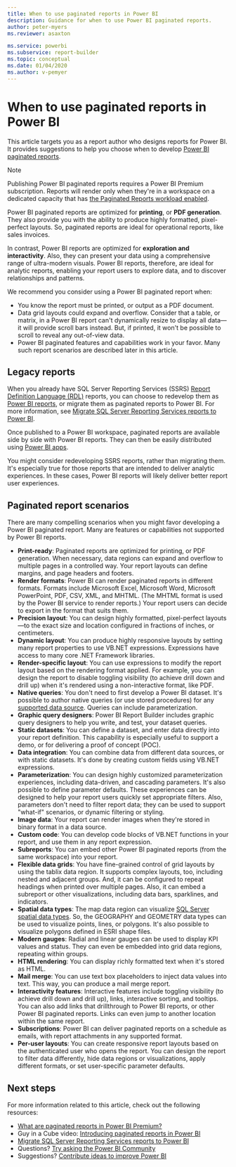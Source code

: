 ```yaml
---
title: When to use paginated reports in Power BI
description: Guidance for when to use Power BI paginated reports.
author: peter-myers
ms.reviewer: asaxton

ms.service: powerbi
ms.subservice: report-builder
ms.topic: conceptual
ms.date: 01/04/2020
ms.author: v-pemyer
---
```


# When to use paginated reports in Power BI

This article targets you as a report author who designs reports for Power BI. It provides suggestions to help you choose when to develop [Power BI paginated reports](../paginated-reports/paginated-reports-report-builder-power-bi.md).

> [!NOTE]
> Publishing Power BI paginated reports requires a Power BI Premium subscription. Reports will render only when they're in a workspace on a dedicated capacity that has [the Paginated Reports workload enabled](../service-admin-premium-workloads.md#paginated-reports).

Power BI paginated reports are optimized for **printing**, or **PDF generation**. They also provide you with the ability to produce highly formatted, pixel-perfect layouts. So, paginated reports are ideal for operational reports, like sales invoices.

In contrast, Power BI reports are optimized for **exploration and interactivity**. Also, they can present your data using a comprehensive range of ultra-modern visuals. Power BI reports, therefore, are ideal for analytic reports, enabling your report users to explore data, and to discover relationships and patterns.

We recommend you consider using a Power BI paginated report when:

* You know the report must be printed, or output as a PDF document.
* Data grid layouts could expand and overflow. Consider that a table, or matrix, in a Power BI report can't dynamically resize to display all data—it will provide scroll bars instead. But, if printed, it won't be possible to scroll to reveal any out-of-view data.
* Power BI paginated features and capabilities work in your favor. Many such report scenarios are described later in this article.

## Legacy reports

When you already have SQL Server Reporting Services (SSRS) [Report Definition Language (RDL)](/sql/reporting-services/reports/report-definition-language-ssrs) reports, you can choose to redevelop them as [Power BI reports](../consumer/end-user-reports.md), or migrate them as paginated reports to Power BI. For more information, see [Migrate SQL Server Reporting Services reports to Power BI](migrate-ssrs-reports-to-power-bi.md).

Once published to a Power BI workspace, paginated reports are available side by side with Power BI reports. They can then be easily distributed using [Power BI apps](../service-create-distribute-apps.md).

You might consider redeveloping SSRS reports, rather than migrating them. It's especially true for those reports that are intended to deliver analytic experiences. In these cases, Power BI reports will likely deliver better report user experiences.

## Paginated report scenarios

There are many compelling scenarios when you might favor developing a Power BI paginated report. Many are features or capabilities not supported by Power BI reports.

* **Print-ready**: Paginated reports are optimized for printing, or PDF generation. When necessary, data regions can expand and overflow to multiple pages in a controlled way. Your report layouts can define margins, and page headers and footers.
* **Render formats**: Power BI can render paginated reports in different formats. Formats include Microsoft Excel, Microsoft Word, Microsoft PowerPoint, PDF, CSV, XML, and MHTML. (The MHTML format is used by the Power BI service to render reports.) Your report users can decide to export in the format that suits them.
* **Precision layout**: You can design highly formatted, pixel-perfect layouts—to the exact size and location configured in fractions of inches, or centimeters.
* **Dynamic layout**: You can produce highly responsive layouts by setting many report properties to use VB.NET expressions. Expressions have access to many core .NET Framework libraries.
* **Render-specific layout**: You can use expressions to modify the report layout based on the rendering format applied. For example, you can design the report to disable toggling visibility (to achieve drill down and drill up) when it's rendered using a non-interactive format, like PDF.
* **Native queries**: You don't need to first develop a Power BI dataset. It's possible to author native queries (or use stored procedures) for any [supported data source](../paginated-reports/paginated-reports-data-sources.md). Queries can include parameterization.
* **Graphic query designers**: Power BI Report Builder includes graphic query designers to help you write, and test, your dataset queries.
* **Static datasets**: You can define a dataset, and enter data directly into your report definition. This capability is especially useful to support a demo, or for delivering a proof of concept (POC).
* **Data integration**: You can combine data from different data sources, or with static datasets. It's done by creating custom fields using VB.NET expressions.
* **Parameterization**: You can design highly customized parameterization experiences, including data-driven, and cascading parameters. It's also possible to define parameter defaults. These experiences can be designed to help your report users quickly set appropriate filters. Also, parameters don't need to filter report data; they can be used to support "what-if" scenarios, or dynamic filtering or styling.
* **Image data**: Your report can render images when they're stored in binary format in a data source.
* **Custom code**: You can develop code blocks of VB.NET functions in your report, and use them in any report expression.
* **Subreports**: You can embed other Power BI paginated reports (from the same workspace) into your report.
* **Flexible data grids**: You have fine-grained control of grid layouts by using the tablix data region. It supports complex layouts, too, including nested and adjacent groups. And, it can be configured to repeat headings when printed over multiple pages. Also, it can embed a subreport or other visualizations, including data bars, sparklines, and indicators.
* **Spatial data types**: The map data region can visualize [SQL Server spatial data types](/sql/relational-databases/spatial/spatial-data-sql-server). So, the GEOGRAPHY and GEOMETRY data types can be used to visualize points, lines, or polygons. It's also possible to visualize polygons defined in ESRI shape files.
* **Modern gauges**: Radial and linear gauges can be used to display KPI values and status. They can even be embedded into grid data regions, repeating within groups.
* **HTML rendering**: You can display richly formatted text when it's stored as HTML.
* **Mail merge**: You can use text box placeholders to inject data values into text. This way, you can produce a mail merge report.
* **Interactivity features**: Interactive features include toggling visibility (to achieve drill down and drill up), links, interactive sorting, and tooltips. You can also add links that drillthrough to Power BI reports, or other Power BI paginated reports. Links can even jump to another location within the same report.
* **Subscriptions**: Power BI can deliver paginated reports on a schedule as emails, with report attachments in any supported format.
* **Per-user layouts**: You can create responsive report layouts based on the authenticated user who opens the report. You can design the report to filter data differently, hide data regions or visualizations, apply different formats, or set user-specific parameter defaults.

## Next steps

For more information related to this article, check out the following resources:

* [What are paginated reports in Power BI Premium?](../paginated-reports/paginated-reports-report-builder-power-bi.md)
* Guy in a Cube video: [Introducing paginated reports in Power BI](https://www.youtube.com/watch?v=wfqn45XNK3M)
* [Migrate SQL Server Reporting Services reports to Power BI](migrate-ssrs-reports-to-power-bi.md)
* Questions? [Try asking the Power BI Community](https://community.powerbi.com/)
* Suggestions? [Contribute ideas to improve Power BI](https://ideas.powerbi.com)

